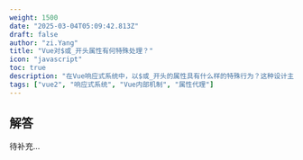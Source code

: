 ```yaml
---
weight: 1500
date: "2025-03-04T05:09:42.813Z"
draft: false
author: "zi.Yang"
title: "Vue对$或_开头属性有何特殊处理？"
icon: "javascript"
toc: true
description: "在Vue响应式系统中，以$或_开头的属性具有什么样的特殊行为？这种设计主要出于哪些考虑？"
tags: ["vue2", "响应式系统", "Vue内部机制", "属性代理"]
---
```


## 解答

待补充...
